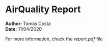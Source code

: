 # AirQuality Report

**Author:** Tomás Costa  
**Date:** 11/04/2020

For more information, check the *report.pdf* file

